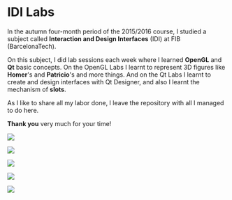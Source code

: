 # IDI Labs

In the autumn four-month period of the 2015/2016 course, I studied a subject called **Interaction and Design Interfaces** (IDI) at FIB (BarcelonaTech).

On this subject, I did lab sessions each week where I learned **OpenGL** and **Qt** basic concepts. On the OpenGL Labs I learnt to represent 3D figures like **Homer**'s and **Patricio**'s and more things. And on the Qt Labs I learnt to create and design interfaces with Qt Designer, and also I learnt the mechanism of **slots**.

As I like to share all my labor done, I leave the repository with all I managed to do here.

**Thank you** very much for your time!

![](https://github.com/AlbertSuarez/IDI-Labs/blob/master/images/image1.png?raw=true)

![](https://github.com/AlbertSuarez/IDI-Labs/blob/master/images/image2.png?raw=true)

![](https://github.com/AlbertSuarez/IDI-Labs/blob/master/images/image3.png?raw=true)

![](https://github.com/AlbertSuarez/IDI-Labs/blob/master/images/image4.png?raw=true)

![](https://github.com/AlbertSuarez/IDI-Labs/blob/master/images/image5.png?raw=true)

